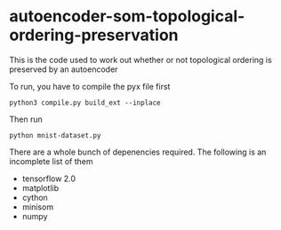 # autoencoder-som-topological-ordering-preservation
This is the code used to work out whether or not topological ordering is preserved by an autoencoder

To run, you have to compile the pyx file first 

```python3 compile.py build_ext --inplace```

Then run 

```python mnist-dataset.py```

There are a whole bunch of depenencies required. The following is an incomplete list of them
* tensorflow 2.0
* matplotlib
* cython
* minisom
* numpy